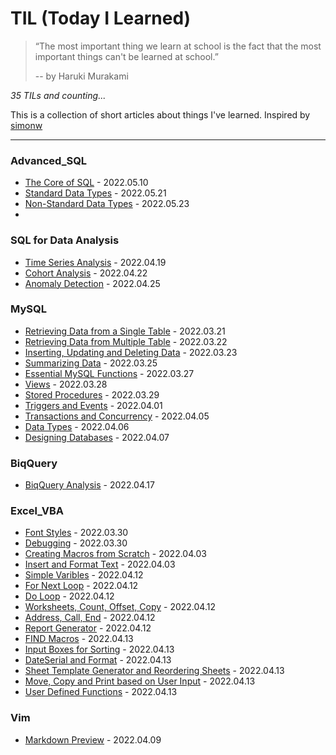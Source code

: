 # TIL (Today I Learned)

> “The most important thing we learn at school is the fact that the most important things can't be learned at school.”
> 
> -- by Haruki Murakami

_35 TILs and counting..._

This is a collection of short articles about things I've learned. Inspired by [simonw](https://github.com/simonw/til)

---
### Advanced_SQL

- [The Core of SQL](Advanced_SQL/the-core-of-sql.md) - 2022.05.10
- [Standard Data Types](Advanced_SQL/standard-data-types.md) - 2022.05.21
- [Non-Standard Data Types](Advanced_SQL/non-standard-data-types.md) - 2022.05.23
-
### SQL for Data Analysis

- [Time Series Analysis](DataAnalysis/TimeSeriesAnalysis/time-series-analysis.ipynb) - 2022.04.19
- [Cohort Analysis](DataAnalysis/CohortAnalysis/cohort-analysis.ipynb) - 2022.04.22
- [Anomaly Detection](DataAnalysis/AnomalyDetection/anomaly-detection.ipynb) - 2022.04.25

### MySQL

- [Retrieving Data from a Single Table](MySQL/retrieving-data-from-a-single-table.md) - 2022.03.21
- [Retrieving Data from Multiple Table](MySQL/retrieving-data-from-multiple-table.md) - 2022.03.22
- [Inserting, Updating and Deleting Data](MySQL/inserting-updating-and-deleting-data.md) - 2022.03.23
- [Summarizing Data](MySQL/summarizing-data.md) - 2022.03.25
- [Essential MySQL Functions](MySQL/essential-mysql-functions.md) - 2022.03.27
- [Views](MySQL/views.md) - 2022.03.28
- [Stored Procedures](MySQL/stored-procedures.md) - 2022.03.29
- [Triggers and Events](MySQL/triggers-and-events.md) - 2022.04.01
- [Transactions and Concurrency](MySQL/transactions-and-concurrency.md) - 2022.04.05
- [Data Types](MySQL/data-types.md) - 2022.04.06
- [Designing Databases](MySQL/designing-databases.md) - 2022.04.07

### BiqQuery

- [BiqQuery Analysis](BigQuery/google-analytics-data.ipynb) - 2022.04.17

### Excel_VBA

- [Font Styles](Excel_VBA/font-styles.md) - 2022.03.30
- [Debugging](Excel_VBA/debugging.md) - 2022.03.30
- [Creating Macros from Scratch](Excel_VBA/creating-macros-from-scratch.md) - 2022.04.03
- [Insert and Format Text](Excel_VBA/insert-and-format-text.md) - 2022.04.03
- [Simple Varibles](Excel_VBA/simple-variables.md) - 2022.04.12
- [For Next Loop](Excel_VBA/for-next-loop.md) - 2022.04.12
- [Do Loop](Excel_VBA/do-loop.md) - 2022.04.12
- [Worksheets, Count, Offset, Copy](Excel_VBA/worksheets-count-offset-copy.md) - 2022.04.12
- [Address, Call, End](Excel_VBA/address-call-end.md) - 2022.04.12
- [Report Generator](Excel_VBA/report-generator.md) - 2022.04.12
- [FIND Macros](Excel_VBA/find-macros.md) - 2022.04.13
- [Input Boxes for Sorting](Excel_VBA/input-boxes-for-sorting.md) - 2022.04.13
- [DateSerial and Format](Excel_VBA/dateserial-and-format.md) - 2022.04.13
- [Sheet Template Generator and Reordering Sheets](Excel_VBA/sheet-template-generator-and-reordering-sheets.md) - 2022.04.13
- [Move, Copy and Print based on User Input](Excel_VBA/move-copy-and-print-based-on-user-input.md) - 2022.04.13
- [User Defined Functions](Excel_VBA/user-defined-functions.md) - 2022.04.13

### Vim

- [Markdown Preview](Vim/markdown-preview.md) - 2022.04.09
